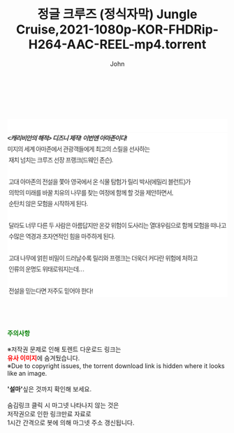 ﻿---
layout: post
title:  "정글 크루즈 (정식자막) Jungle Cruise,2021-1080p-KOR-FHDRip-H264-AAC-REEL-mp4.torrent"
author: John
categories: [ 영화 ]
tags: [  ]
image:  
description: "정글 크루즈 (정식자막) Jungle Cruise,2021-1080p-KOR-FHDRip-H264-AAC-REEL-mp4 torrent 정보 공유"
toc: true
toc_sticky: true
---

<br>
<div class="view-img">
<a class="view_image" href="https://torrentmobile60.com/bbs/view_image.php?fn=%2Fdata%2Ffile%2Fmovie%2F3735182707_WsH6TbGk_26f5bbcb031c8e90981de315172d021521c7a1fc.jpg" target="_blank"><img alt="" class="img-tag" content="https://torrentmobile60.com/data/file/movie/3735182707_WsH6TbGk_26f5bbcb031c8e90981de315172d021521c7a1fc.jpg" itemprop="image" src="https://torrentmobile60.com/data/file/movie/3735182707_WsH6TbGk_26f5bbcb031c8e90981de315172d021521c7a1fc.jpg"/></a><a class="view_image" href="https://torrentmobile60.com/bbs/view_image.php?fn=%2Fdata%2Ffile%2Fmovie%2F3735182707_owYzplLt_e6e878534f7036369db42d19c8d4f75bdfca8376.jpg" target="_blank"><img alt="" class="img-tag" content="https://torrentmobile60.com/data/file/movie/3735182707_owYzplLt_e6e878534f7036369db42d19c8d4f75bdfca8376.jpg" itemprop="image" src="https://torrentmobile60.com/data/file/movie/3735182707_owYzplLt_e6e878534f7036369db42d19c8d4f75bdfca8376.jpg"/></a></div><div class="view-content" itemprop="description">
<p><br/></p><div class="title_area" style="margin:0px 0px 9px;padding:0px;list-style:none;font-size:12px;font-family:'나눔고딕', NanumGothic, '돋움', Dotum, Helvetica, 'AppleSDGothicNeo-Medium', AppleGothic, sans-serif;height:30px;float:none;background-color:rgb(255,255,255);"><h4 class="h_story" style="margin:5px 10px 0px 0px;padding:0px;list-style:none;font-size:12px;font-family:'돋움', sans-serif;height:18px;width:49px;background:url(&quot;https://ssl.pstatic.net/static/movie/2020/10/h_tx_sp5.png&quot;) no-repeat 0px -17px;float:left;"><strong class="blind" style="margin:0px;padding:0px;list-style:none;font-size:0px;font-family:inherit;color:inherit;width:1px;height:1px;line-height:0;">줄거리</strong></h4></div><h5 class="h_tx_story" style="margin:-7px 0px 1px;padding:0px;list-style:none;font-size:14px;font-family:'나눔고딕', NanumGothic, Helvetica, sans-serif;color:rgb(51,51,51);background-image:url(&quot;https://ssl.pstatic.net/static/movie/2014/01/blank.gif&quot;);letter-spacing:-1px;line-height:25px;background-color:rgb(255,255,255);">&lt;캐리비안의 해적&gt; 디즈니 제작! 이번엔 아마존이다!</h5><p class="con_tx" style="margin-top:-1px;margin-bottom:-6px;list-style:none;font-size:14px;font-family:'나눔고딕', NanumGothic, '돋움', Dotum, Helvetica, 'AppleSDGothicNeo-Medium', AppleGothic, sans-serif;color:rgb(51,51,51);background-image:url(&quot;https://ssl.pstatic.net/static/movie/2014/01/blank.gif&quot;);letter-spacing:-1px;line-height:25px;background-color:rgb(255,255,255);">미지의 세계 아마존에서 관광객들에게 최고의 스릴을 선사하는<br style="list-style:none;font-size:12px;font-family:'돋움', sans-serif;color:rgb(0,0,0);"/> 재치 넘치는 크루즈 선장 프랭크(드웨인 존슨).<br style="list-style:none;font-size:12px;font-family:'돋움', sans-serif;color:rgb(0,0,0);"/> <br style="list-style:none;font-size:12px;font-family:'돋움', sans-serif;color:rgb(0,0,0);"/> 고대 아마존의 전설을 쫓아 영국에서 온 식물 탐험가 릴리 박사(에밀리 블런트)가<br style="list-style:none;font-size:12px;font-family:'돋움', sans-serif;color:rgb(0,0,0);"/> 의학의 미래를 바꿀 치유의 나무를 찾는 여정에 함께 할 것을 제안하면서,<br style="list-style:none;font-size:12px;font-family:'돋움', sans-serif;color:rgb(0,0,0);"/> 순탄치 않은 모험을 시작하게 된다.<br style="list-style:none;font-size:12px;font-family:'돋움', sans-serif;color:rgb(0,0,0);"/> <br style="list-style:none;font-size:12px;font-family:'돋움', sans-serif;color:rgb(0,0,0);"/> 달라도 너무 다른 두 사람은 아름답지만 온갖 위험이 도사리는 열대우림으로 함께 모험을 떠나고<br style="list-style:none;font-size:12px;font-family:'돋움', sans-serif;color:rgb(0,0,0);"/> 수많은 역경과 초자연적인 힘을 마주하게 된다.<br style="list-style:none;font-size:12px;font-family:'돋움', sans-serif;color:rgb(0,0,0);"/> <br style="list-style:none;font-size:12px;font-family:'돋움', sans-serif;color:rgb(0,0,0);"/> 고대 나무에 얽힌 비밀이 드러날수록 릴리와 프랭크는 더욱더 커다란 위험에 처하고<br style="list-style:none;font-size:12px;font-family:'돋움', sans-serif;color:rgb(0,0,0);"/> 인류의 운명도 위태로워지는데…<br style="list-style:none;font-size:12px;font-family:'돋움', sans-serif;color:rgb(0,0,0);"/> <br style="list-style:none;font-size:12px;font-family:'돋움', sans-serif;color:rgb(0,0,0);"/> 전설을 믿는다면 저주도 믿어야 한다!</p> </div>
    
<br><br><br>
<p data-ke-size="size16"><b><span style="color: green;">주의사항</span></b><br /><br />※저작권 문제로 인해 토렌트 다운로드 링크는<br /><b><span style="color: red;">유사 이미지</span></b>에 숨겨뒀습니다.<br />※Due to copyright issues, the torrent download link is hidden where it looks like an image.<br /><br /><b>'설마'</b>싶은 것까지 확인해 보세요.<br /><br />숨김링크 클릭 시 마그넷 나타나지 않는 것은<br />저작권으로 인한 링크만료 자료로<br />1시간 간격으로 봇에 의해 마그넷 주소 갱신됩니다.</p>
